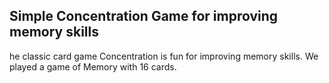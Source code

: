 ## Simple Concentration Game for improving memory skills


he classic card game Concentration is fun for improving memory skills. We played a game of Memory with 16 cards.

